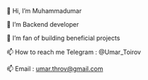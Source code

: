 👋 Hi, I’m Muhammadumar 

👀 I’m Backend developer

🌱 I’m fan of building beneficial projects

📫 How to reach me Telegram : @Umar_Toirov

📫 Email : umar.throv@gmail.com

<!---
toiroff/toiroff is a ✨ special ✨ repository because its `README.md` (this file) appears on your GitHub profile.
You can click the Preview link to take a look at your changes.
--->
